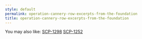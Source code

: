 ```yaml
---
style: default
permalink: operation-cannery-row-excerpts-from-the-foundation
title: operation-cannery-row-excerpts-from-the-foundation
---
```

You may also like:
[SCP-1298](http://scp-wiki.net/scp-1298)
[SCP-1252](http://scp-wiki.net/scp-1252)